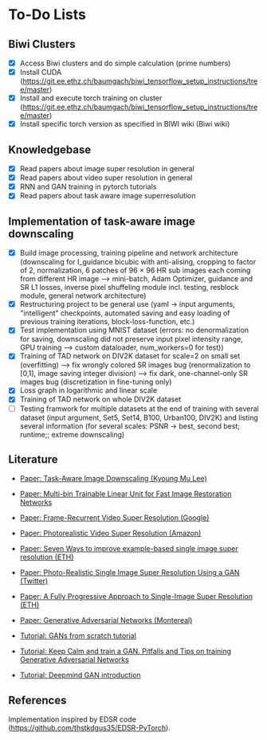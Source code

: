 # To-Do Lists

## Biwi Clusters
- [x] Access Biwi clusters and do simple calculation (prime numbers)
- [x] Install CUDA (https://git.ee.ethz.ch/baumgach/biwi_tensorflow_setup_instructions/tree/master)
- [x] Install and execute torch training on cluster (https://git.ee.ethz.ch/baumgach/biwi_tensorflow_setup_instructions/tree/master) 
- [x] Install specific torch version as specified in BIWI wiki (Biwi wiki)

## Knowledgebase
- [x] Read papers about image super resolution in general
- [x] Read papers about video super resolution in general
- [x] RNN and GAN training in pytorch tutorials
- [x] Read papers about task aware image superresolution

## Implementation of task-aware image downscaling
- [x] Build image processing, training pipeline and network architecture (downscaling for 
I_guidance bicubic with anti-alising, cropping to factor of 2, normalization, 6 patches of 
96 × 96 HR sub images each coming from different HR image --> mini-batch, Adam Optimizer, 
guidance and SR L1 losses, inverse pixel shuffeling module incl. testing, resblock module, 
general network architecture)
- [x] Restructuring project to be general use (yaml -> input arguments, "intelligent" checkpoints, 
automated saving and easy loading of previous training iterations, block-loss-function, etc.)
- [x] Test implementation using MNIST dataset (errors: no denormalization for saving, 
downscaling did not preserve input pixel intensity range, GPU training --> custom dataloader, 
num_workers=0 for test))
- [x] Training of TAD network on DIV2K dataset for scale=2 on small set (overfitting)
--> fix wrongly colored SR images bug (renormalization to [0,1], image saving integer division)
--> fix dark, one-channel-only SR images bug (discretization in fine-tuning only)
- [x] Loss graph in logarithmic and linear scale
- [x] Training of TAD network on whole DIV2K dataset 
- [ ] Testing framwork for multiple datasets at the end of training with several dataset 
(input argument, Set5, Set14, B100, Urban100, DIV2K) and listing several information
(for several scales: PSNR -> best, second best; runtime;; extreme downscaling)

## Literature 
- [Paper: Task-Aware Image Downscaling (Kyoung Mu Lee)](http://openaccess.thecvf.com/content_ECCV_2018/papers/Heewon_Kim_Task-Aware_Image_Downscaling_ECCV_2018_paper.pdf)

- [Paper: Multi-bin Trainable Linear Unit for Fast Image Restoration Networks](https://arxiv.org/pdf/1807.11389.pdf)
- [Paper: Frame-Recurrent Video Super Resolution (Google)](https://arxiv.org/pdf/1801.04590.pdf)
- [Paper: Photorealistic Video Super Resolution (Amazon)](https://arxiv.org/pdf/1807.07930.pdf)
- [Paper: Seven Ways to improve example-based single image super resolution (ETH)](http://www.vision.ee.ethz.ch/~timofter/publications/Timofte-CVPR-2016.pdf)
- [Paper: Photo-Realistic Single Image Super Resolution Using a GAN (Twitter)](https://arxiv.org/pdf/1609.04802.pdf)
- [Paper: A Fully Progressive Approach to Single-Image Super Resolution (ETH)](http://igl.ethz.ch/projects/prosr/prosr-cvprw-2018-wang-et-al.pdf)
- [Paper: Generative Adversarial Networks (Montereal)](https://arxiv.org/pdf/1406.2661.pdf)

- [Tutorial: GANs from scratch tutorial](https://medium.com/ai-society/gans-from-scratch-1-a-deep-introduction-with-code-in-pytorch-and-tensorflow-cb03cdcdba0f)
- [Tutorial: Keep Calm and train a GAN. Pitfalls and Tips on training Generative Adversarial Networks](https://medium.com/@utk.is.here/keep-calm-and-train-a-gan-pitfalls-and-tips-on-training-generative-adversarial-networks-edd529764aa9)
- [Tutorial: Deepmind GAN introduction](http://www.gatsby.ucl.ac.uk/~balaji/Understanding-GANs.pdf)

## References 
Implementation inspired by EDSR code (https://github.com/thstkdgus35/EDSR-PyTorch). 

